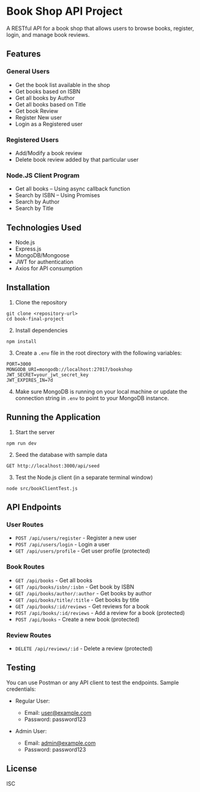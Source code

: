 # Book Shop API Project

A RESTful API for a book shop that allows users to browse books, register, login, and manage book reviews.

## Features

### General Users
- Get the book list available in the shop
- Get books based on ISBN
- Get all books by Author
- Get all books based on Title
- Get book Review
- Register New user
- Login as a Registered user

### Registered Users
- Add/Modify a book review
- Delete book review added by that particular user

### Node.JS Client Program
- Get all books – Using async callback function
- Search by ISBN – Using Promises
- Search by Author
- Search by Title

## Technologies Used
- Node.js
- Express.js
- MongoDB/Mongoose
- JWT for authentication
- Axios for API consumption

## Installation

1. Clone the repository
```
git clone <repository-url>
cd book-final-project
```

2. Install dependencies
```
npm install
```

3. Create a `.env` file in the root directory with the following variables:
```
PORT=3000
MONGODB_URI=mongodb://localhost:27017/bookshop
JWT_SECRET=your_jwt_secret_key
JWT_EXPIRES_IN=7d
```

4. Make sure MongoDB is running on your local machine or update the connection string in `.env` to point to your MongoDB instance.

## Running the Application

1. Start the server
```
npm run dev
```

2. Seed the database with sample data
```
GET http://localhost:3000/api/seed
```

3. Test the Node.js client (in a separate terminal window)
```
node src/bookClientTest.js
```

## API Endpoints

### User Routes
- `POST /api/users/register` - Register a new user
- `POST /api/users/login` - Login a user
- `GET /api/users/profile` - Get user profile (protected)

### Book Routes
- `GET /api/books` - Get all books
- `GET /api/books/isbn/:isbn` - Get book by ISBN
- `GET /api/books/author/:author` - Get books by author
- `GET /api/books/title/:title` - Get books by title
- `GET /api/books/:id/reviews` - Get reviews for a book
- `POST /api/books/:id/reviews` - Add a review for a book (protected)
- `POST /api/books` - Create a new book (protected)

### Review Routes
- `DELETE /api/reviews/:id` - Delete a review (protected)

## Testing

You can use Postman or any API client to test the endpoints. Sample credentials:

- Regular User:
  - Email: user@example.com
  - Password: password123

- Admin User:
  - Email: admin@example.com
  - Password: password123

## License

ISC 